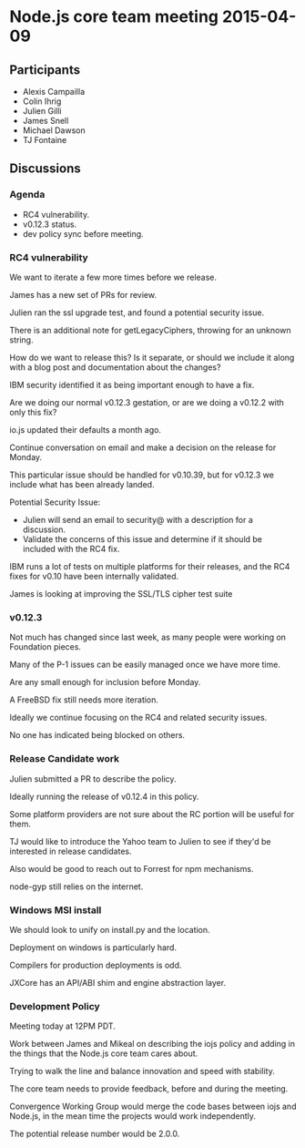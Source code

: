 # Node.js core team meeting 2015-04-09

## Participants

* Alexis Campailla
* Colin Ihrig
* Julien Gilli
* James Snell
* Michael Dawson
* TJ Fontaine

## Discussions

### Agenda

* RC4 vulnerability.
* v0.12.3 status.
* dev policy sync before meeting.

### RC4 vulnerability

We want to iterate a few more times before we release.

James has a new set of PRs for review.

Julien ran the ssl upgrade test, and found a potential security issue.

There is an additional note for getLegacyCiphers, throwing for an unknown
string.

How do we want to release this? Is it separate, or should we include it along
with a blog post and documentation about the changes?

IBM security identified it as being important enough to have a fix.

Are we doing our normal v0.12.3 gestation, or are we doing a v0.12.2 with only
this fix?

io.js updated their defaults a month ago.

Continue conversation on email and make a decision on the release for Monday.

This particular issue should be handled for v0.10.39, but for v0.12.3 we
include what has been already landed.

Potential Security Issue:

* Julien will send an email to security@ with a description for a discussion.
* Validate the concerns of this issue and determine if it should be included
  with the RC4 fix.

IBM runs a lot of tests on multiple platforms for their releases, and the RC4
fixes for v0.10 have been internally validated.

James is looking at improving the SSL/TLS cipher test suite

### v0.12.3

Not much has changed since last week, as many people were working on
Foundation pieces.

Many of the P-1 issues can be easily managed once we have more time.

Are any small enough for inclusion before Monday.

A FreeBSD fix still needs more iteration.

Ideally we continue focusing on the RC4 and related security issues.

No one has indicated being blocked on others.

### Release Candidate work

Julien submitted a PR to describe the policy.

Ideally running the release of v0.12.4 in this policy.

Some platform providers are not sure about the RC portion will be useful for
them.

TJ would like to introduce the Yahoo team to Julien to see if they'd be
interested in release candidates.

Also would be good to reach out to Forrest for npm mechanisms.

node-gyp still relies on the internet.

### Windows MSI install

We should look to unify on install.py and the location.

Deployment on windows is particularly hard.

Compilers for production deployments is odd.

JXCore has an API/ABI shim and engine abstraction layer.

### Development Policy

Meeting today at 12PM PDT.

Work between James and Mikeal on describing the iojs policy and adding in the
things that the Node.js core team cares about.

Trying to walk the line and balance innovation and speed with stability.

The core team needs to provide feedback, before and during the meeting.

Convergence Working Group would merge the code bases between iojs and Node.js,
in the mean time the projects would work independently.

The potential release number would be 2.0.0.
